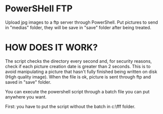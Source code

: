 PowerSHell FTP
========================

Upload jpg images to a ftp server through PowerShell.
Put pictures to send in "medias" folder, they will be save in "save" folder after being treated.

HOW DOES IT WORK?
=================
The script checks the directory every second and, for security reasons, check if each picture creation date is greater than 2 seconds.
This is to avoid manipulating a picture that hasn't fully finished being written on disk (High quality image).
When the file is ok, picture is sent through ftp and saved in "save" folder.

You can execute the powershell script through a batch file you can put anywhere you want.

First: you have to put the script without the batch in c:\fff folder. 
